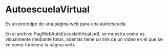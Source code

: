 # AutoescuelaVirtual
 Es un prototipo de una página web para una autoescuela

En el archivo PagWebAutoEscuelaVirtual.pdf, se muestra como es visualmente mediante fotos, además tiene un link de un vídeo en el que se ve como funciona la página web.
